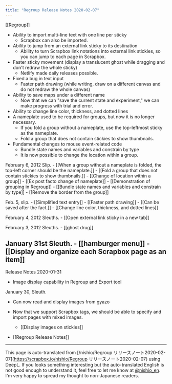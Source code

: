 ```yaml
---
title: "Regroup Release Notes 2020-02-07"
---
```


[[Regroup]]
- Ability to import multi-line text with one line per sticky
    - Scrapbox can also be imported.
- Ability to jump from an external link sticky to its destination
    - Ability to turn Scrapbox link notations into external link stickies, so you can jump to each page in Scrapbox.
- Faster sticky movement (display a translucent ghost while dragging and don't redraw the whole sticky)
    - Netlify made daily releases possible.
- Fixed a bug in text input
    - Faster path drawing (while writing, draw on a different canvas and do not redraw the whole canvas)
- Ability to save maps under a different name
    - Now that we can "save the current state and experiment," we can make progress with trial and error.
- Ability to change line color, thickness, and dotted lines
- A nameplate used to be required for groups, but now it is no longer necessary.
    - If you fold a group without a nameplate, use the top-leftmost sticky as the nameplate.
    - Fold a group that does not contain stickies to show thumbnails.
- Fundamental changes to mouse event-related code
    - Bundle state names and variables and constrain by type
    - It is now possible to change the location within a group.

February 6, 2012 Slip.
    - [[When a group without a nameplate is folded, the top-left corner should be the nameplate.]]
    - [[Fold a group that does not contain stickies to show thumbnails.]]
    - [[Change of location within a group]]
    - [[Ex post facto change of nameplate]]
    - [[Demonstration of grouping in Regroup]]
    - [[Bundle state names and variables and constrain by type]]
    - [[Remove the border from the group]]

Feb. 5, slip.
    - [[Simplified text entry]]
    - [[Faster path drawing]]
    - [[Can be saved after the fact.]]
    - [[Change line color, thickness, and dotted lines]]

February 4, 2012 Sleuths.
    - [[Open external link sticky in a new tab]]

February 3, 2012 Sleuths.
    - [[ghost drug]]

January 31st Sleuth.
    - [[hamburger menu]]
    - [[Display and organize each Scrapbox page as an item]]
-----

Release Notes 2020-01-31
- Image display capability in Regroup and Export tool

January 30, Sleuth.
- Can now read and display images from gyazo
- Now that we support Scrapbox tags, we should be able to specify and import pages with mixed images.
    - [[Display images on stickies]]

- [[Regroup Release Notes]]

---
This page is auto-translated from [/nishio/Regroup リリースノート2020-02-07](https://scrapbox.io/nishio/Regroup リリースノート2020-02-07) using DeepL. If you looks something interesting but the auto-translated English is not good enough to understand it, feel free to let me know at [@nishio_en](https://twitter.com/nishio_en). I'm very happy to spread my thought to non-Japanese readers.